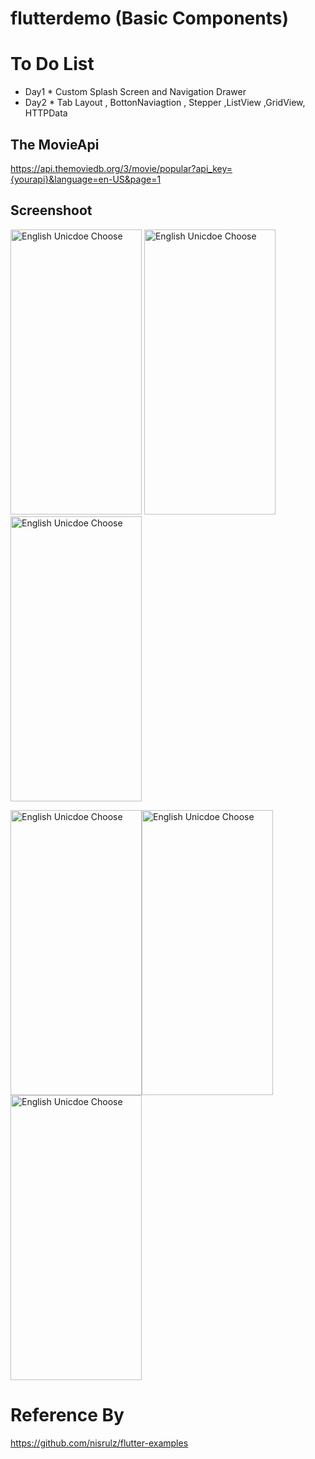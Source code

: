 # flutterdemo (Basic Components)

# To Do List
- Day1  * Custom Splash Screen and Navigation Drawer
- Day2  * Tab Layout , BottonNaviagtion , Stepper ,ListView ,GridView, HTTPData


## The MovieApi
https://api.themoviedb.org/3/movie/popular?api_key={yourapi}&language=en-US&page=1

Screenshoot
--------
  <img alt="English Unicdoe Choose" src="https://github.com/dev-mgkaung/flutter_demo/blob/master/Screenshot_2020-05-14-20-41-57-777_com.example.flutterdemo.jpg" width=210 height=456 />     <img alt="English Unicdoe Choose" src="https://github.com/dev-mgkaung/flutter_demo/blob/master/Screenshot_2020-05-14-22-06-15-420_com.example.flutterdemo.jpg" width=210 height=456 />   <img alt="English Unicdoe Choose" src="https://github.com/dev-mgkaung/flutter_demo/blob/master/screenshot_4.jpg" width=210 height=456 />
  
  <img alt="English Unicdoe Choose" src="https://github.com/dev-mgkaung/flutter_demo/blob/master/screenshot_5.jpg" width=210 height=456 /><img alt="English Unicdoe Choose" src="https://github.com/dev-mgkaung/flutter_demo/blob/master/screenshot_6.jpg" width=210 height=456 /> <img alt="English Unicdoe Choose" src="https://github.com/dev-mgkaung/flutter_demo/blob/master/screen_shot7.jpg" width=210 height=456 />


# Reference By
https://github.com/nisrulz/flutter-examples
